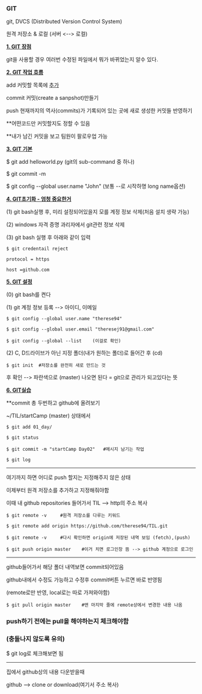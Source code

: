 ### GIT

git, DVCS (Distributed Version Control System)

원격 저장소 & 로컬 (서버 <--> 로컬)



**<u>1. GIT 장점</u>**

git을 사용할 경우 여러번 수정된 파일에서 뭐가 바뀌었는지 알수 있다.



<u>**2. GIT 작업 흐름**</u>

add				커밋할 목록에 <u>추가</u>

commit		커밋(create a sanpshot)만들기

push			 현재까지의 역사(commits)가 기록되어 있는 곳에 새로 생성한 커밋들 반영하기



**어떤코드만 커밋할지도 정할 수 있음

**내가 남긴 커밋을 보고 팀원이 팔로우업 가능



**<u>3. GIT 기본</u>**

$ git add helloworld.py						(git의 sub-command 중 하나)

$ git commit -m

$ git config --global user.name "John"			(보통 --로 시작하명 long name옵션)



**<u>4. GIT초기화 - 엄청 중요한거</u>**

(1) git bash실행 후, 미리 설정되어있을지 모를 계정 정보 삭제(처음 설치 생략 가능)

(2) windows 자격 증명 과리자에서 git관련 정보 삭제

(3) git bash 실행 후 아래와 같이 입력

```
$ git credentail reject

protocol = https

host =github.com
```



<u>**5. GIT 설정**</u>

(0) git bash를 켠다

(1) git 계정 정보 등록 --> 아이디, 이메일

```
$ git config --global user.name "therese94"

$ git config --global user.email "theresej91@gmail.com"

$ git config --global --list	(이걸로 확인)
```



(2)  C, D드라이브가 아닌 지정 폴더(내가 원하는 폴더)로 들어간 후 (cd)

```
$ git init 	#저장소를 완전히 새로 만드는 것
```

후 확인 --> 파란색으로 (master) 나오면 된다 = git으로 관리가 되고있다는 뜻



**<u>6. GIT실습</u>**

**commit 총 두번하고 github에 올려보기



~/TIL/startCamp (master) 상태에서

```
$ git add 01_day/

$ git status

$ git commit -m "startCamp Day02"	#메시지 남기는 작업

$ git log
```

--------------------------------------------------------------------------------------------------------------------------------

여기까지 하면 어디로 push 할지는 지정해주지 않은 상태

이제부터 원격 저장소를 추가하고 지정해줘야함



이때 내 github repositories 들어가서 TIL --> http의 주소 복사



```
$ git remote -v		#원격 저장소를 다루는 키워드

$ git remote add origin https://github.com/therese94/TIL.git

$ git remote -v		#다시 확인하면 origin에 저장된 내역 보임 (fetch),(push)

$ git push origin master	#이거 치면 로그인창 뜸 --> github 계정으로 로그인
```

-------------------------------------------------------------------------------------------------------------------------------

github들어가서 해당 폴더 내역보면 commit되어있음



github내에서 수정도 가능하고 수정후 commit버튼 누르면 바로 반영됨

 (remote로만 반영, local로는 따로 가져와야함)



```
$ git pull origin master 	#맨 마지막 줄에 remote상에서 변경한 내용 나옴
```



### **push하기 전에는 pull을 해야하는지 체크해야함**

### **(충돌나지 않도록 유의)**

$ git log로 체크해보면 됨



--------------------------------------------------------------------------------------------------------------------------------



집에서 github상의 내용 다운받을때



github --> clone or download(여기서 주소 복사)









​	



